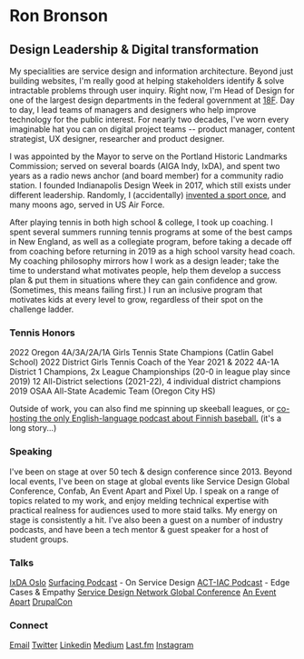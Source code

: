 <script context="module">
	/**
	 * @type {import('@sveltejs/kit').Load}
	 */
	export async function load({ fetch }) {
		const res = await fetch(`/posts.json`);
		const posts = await res.json();

		return {
			props: {
				posts
			}
		};
	}
</script>

<script>
	import Seo from '$lib/Seo.svelte';
	import BlogSummary from '$lib/BlogSummary.svelte';
	import { variables } from '$lib/variables';
	export let posts;

	const postsToShow = 3;
	$: blogPosts = posts.slice(0, postsToShow);
</script>

<!-- TODO UPDATE THE SEO INFO -->
<Seo title="Ron Bronson" description={variables.siteDescription} path="/" openGraphImage=""/>

# Ron Bronson

<h2>Design Leadership & Digital transformation</h2>

<p> My specialities are service design and information architecture. Beyond just building websites, I'm really good at helping stakeholders identify & solve intractable problems through user inquiry. Right now, I'm Head of Design for one of the largest design departments in the federal government at <a href="https://18f.gsa.gov">18F</a>. Day to day, I lead teams of managers and designers who help improve technology for the public interest. For nearly two decades, I've worn every imaginable hat you can on digital project teams -- product manager, content strategist, UX designer, researcher and product designer. 

I was appointed by the Mayor to serve on the Portland Historic Landmarks Commission; served on several boards (AIGA Indy, IxDA), and spent two years as a radio news anchor (and board member) for a community radio station. I founded Indianapolis Design Week in 2017, which still exists under different leadership. Randomly, I (accidentally) <a href="https://en.wikipedia.org/wiki/Tennis_polo">invented a sport once</a>, and many moons ago, served in US Air Force.

After playing tennis in both high school & college, I took up coaching. I spent several summers running tennis programs at some of the best camps in New England, as well as a collegiate program, before taking a decade off from coaching before returning in 2019 as a high school varsity head coach. My coaching philosophy mirrors how I work as a design leader; take the time to understand what motivates people, help them develop a success plan & put them in situations where they can gain confidence and grow. (Sometimes, this means failing first.) I run an inclusive program that motivates kids at every level to grow, regardless of their spot on the challenge ladder.

<h3>Tennis Honors</h3>
2022 Oregon 4A/3A/2A/1A Girls Tennis State Champions (Catlin Gabel School)
2022 District Girls Tennis Coach of the Year
2021 & 2022 4A-1A District 1 Champions, 2x League Championships (20-0 in league play since 2019)
12 All-District selections (2021-22), 4 individual district champions
2019 OSAA All-State Academic Team (Oregon City HS)

Outside of work, you can also find me spinning up skeeball leagues, or <a href="https://www.superpesis.fi/uutiset/yhdysvaltalainen-ron-bronson-toteutti-unelmansa-ja-matkusti-suomeen-katsomaan-pesapalloa/">co-hosting the only English-language podcast about Finnish baseball.</a> (it's a long story...)

<h3>Speaking</h3>
<p>I've been on stage at over 50 tech & design conference since 2013. Beyond local events, I've been on stage at global events like Service Design Global Conference, Confab, An Event Apart and Pixel Up. I speak on a range of topics related to my work, and enjoy melding technical expertise with practical realness for audiences used to more staid talks. My energy on stage is consistently a hit. I've also been a guest on a number of industry podcasts, and have been a tech mentor & guest speaker for a host of student groups. 
</p>

<h3>Talks</h3>
<a href="https://vimeo.com/651801535">IxDA Oslo</a>
<a href="https://www.surfacingpodcast.com/ron-bronson-transcript">Surfacing Podcast</a> - On Service Design
<a href="https://open.spotify.com/episode/3Xd9MZ9HdByErb41jb7vUX">ACT-IAC Podcast</a> - Edge Cases & Empathy
<a href="https://youtu.be/JqguCFiY3KM">Service Design Network Global Conference</a>
<a href="https://aneventapart.com/event/online-0720#s24059">An Event Apart</a>
<a href="https://www.youtube.com/watch?v=REUJCWpFOcI">DrupalCon</a>


<h3>Connect</h3>
<a href="mailto:contact@ronbronson.com">Email</a>
<a href="https://twitter.com/ronbronson">Twitter</a>
<a href="https://linkedin.com/in/ronbronson">Linkedin</a>
<a href="https://ronbronson.medium.com/">Medium</a>
<a href="https://last.fm/user/omnivoreron">Last.fm</a>
<a href="https://glass.photo/ron">Instagram</a>
<a href="https://open.spotify.com/user/ronbronson?si=5ad7335e796f4535"><i class="fa-brands fa-spotify"></i></a>

<!--

## [Recent blog posts](/blog)

{#each blogPosts as blogPost}
<BlogSummary {blogPost} />
{/each} 
-->